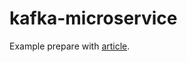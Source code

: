 # kafka-microservice
Example prepare with [article](https://medium.com/better-programming/kafka-with-java-spring-and-docker-asynchronous-communication-between-microservices-e1d00e120831).
